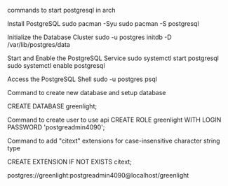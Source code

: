 commands to start postgresql in arch

Install PostgreSQL
sudo pacman -Syu
sudo pacman -S postgresql

Initialize the Database Cluster
sudo -u postgres initdb -D /var/lib/postgres/data

Start and Enable the PostgreSQL Service
sudo systemctl start postgresql
sudo systemctl enable postgresql

Access the PostgreSQL Shell
sudo -u postgres psql

Command to create new database and setup database

CREATE DATABASE greenlight;

Command to create user to use api
CREATE ROLE greenlight WITH LOGIN PASSWORD 'postgreadmin4090';

Command to add "citext" extensions for case-insensitive character string type

CREATE EXTENSION IF NOT EXISTS citext;

postgres://greenlight:postgreadmin4090@localhost/greenlight